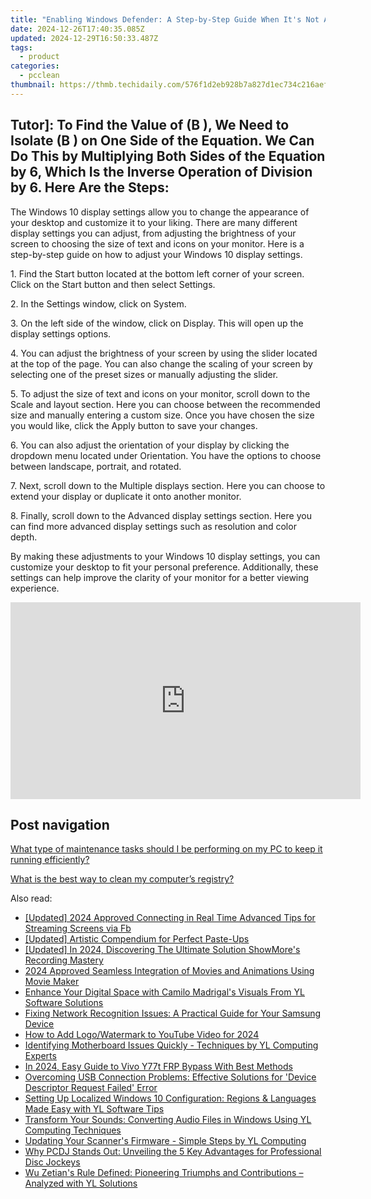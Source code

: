 ```yaml
---
title: "Enabling Windows Defender: A Step-by-Step Guide When It's Not Active - Tech Insights with YL"
date: 2024-12-26T17:40:35.085Z
updated: 2024-12-29T16:50:33.487Z
tags:
  - product
categories:
  - pcclean
thumbnail: https://thmb.techidaily.com/576f1d2eb928b7a827d1ec734c216aef4f0582c102001532905c0076072bec26.jpg
---
```


## Tutor]: To Find the Value of \(B \), We Need to Isolate \(B \) on One Side of the Equation. We Can Do This by Multiplying Both Sides of the Equation by 6, Which Is the Inverse Operation of Division by 6. Here Are the Steps:

The Windows 10 display settings allow you to change the appearance of your desktop and customize it to your liking. There are many different display settings you can adjust, from adjusting the brightness of your screen to choosing the size of text and icons on your monitor. Here is a step-by-step guide on how to adjust your Windows 10 display settings. 

1\. Find the Start button located at the bottom left corner of your screen. Click on the Start button and then select Settings.

2\. In the Settings window, click on System.

3\. On the left side of the window, click on Display. This will open up the display settings options. 

4\. You can adjust the brightness of your screen by using the slider located at the top of the page. You can also change the scaling of your screen by selecting one of the preset sizes or manually adjusting the slider.

5\. To adjust the size of text and icons on your monitor, scroll down to the Scale and layout section. Here you can choose between the recommended size and manually entering a custom size. Once you have chosen the size you would like, click the Apply button to save your changes.

6\. You can also adjust the orientation of your display by clicking the dropdown menu located under Orientation. You have the options to choose between landscape, portrait, and rotated.

7\. Next, scroll down to the Multiple displays section. Here you can choose to extend your display or duplicate it onto another monitor.

8\. Finally, scroll down to the Advanced display settings section. Here you can find more advanced display settings such as resolution and color depth. 

By making these adjustments to your Windows 10 display settings, you can customize your desktop to fit your personal preference. Additionally, these settings can help improve the clarity of your monitor for a better viewing experience.

<!-- affiliate ads begin -->
<iframe width="560" height="315" src="https://www.youtube.com/embed/E3yY7lZ-FKA?si=g8VEuExP8GH59B69" title="YouTube video player" frameborder="0" allow="accelerometer; autoplay; clipboard-write; encrypted-media; gyroscope; picture-in-picture; web-share" referrerpolicy="strict-origin-when-cross-origin" allowfullscreen></iframe>
<!-- affiliate ads end -->

## Post navigation

[What type of maintenance tasks should I be performing on my PC to keep it running efficiently?](https://tools.techidaily.com/pcclean/products/)

[What is the best way to clean my computer’s registry?](https://tools.techidaily.com/pcclean/products/)

<ins class="adsbygoogle"
     style="display:block"
     data-ad-format="autorelaxed"
     data-ad-client="ca-pub-7571918770474297"
     data-ad-slot="1223367746"></ins>

<ins class="adsbygoogle"
     style="display:block"
     data-ad-client="ca-pub-7571918770474297"
     data-ad-slot="8358498916"
     data-ad-format="auto"
     data-full-width-responsive="true"></ins>

<span class="atpl-alsoreadstyle">Also read:</span>
<div><ul>
<li><a href="https://facebook-video-content.techidaily.com/updated-2024-approved-connecting-in-real-time-advanced-tips-for-streaming-screens-via-fb/"><u>[Updated] 2024 Approved Connecting in Real Time Advanced Tips for Streaming Screens via Fb</u></a></li>
<li><a href="https://extra-resources.techidaily.com/updated-artistic-compendium-for-perfect-paste-ups/"><u>[Updated] Artistic Compendium for Perfect Paste-Ups</u></a></li>
<li><a href="https://remote-screen-capture.techidaily.com/updated-in-2024-discovering-the-ultimate-solution-showmores-recording-mastery/"><u>[Updated] In 2024, Discovering The Ultimate Solution ShowMore's Recording Mastery</u></a></li>
<li><a href="https://extra-approaches.techidaily.com/2024-approved-seamless-integration-of-movies-and-animations-using-movie-maker/"><u>2024 Approved Seamless Integration of Movies and Animations Using Movie Maker</u></a></li>
<li><a href="https://win-exclusive.techidaily.com/enhance-your-digital-space-with-camilo-madrigals-visuals-from-yl-software-solutions/"><u>Enhance Your Digital Space with Camilo Madrigal's Visuals From YL Software Solutions</u></a></li>
<li><a href="https://techtrends.techidaily.com/fixing-network-recognition-issues-a-practical-guide-for-your-samsung-device/"><u>Fixing Network Recognition Issues: A Practical Guide for Your Samsung Device</u></a></li>
<li><a href="https://youtube-clips.techidaily.com/how-to-add-logowatermark-to-youtube-video-for-2024/"><u>How to Add Logo/Watermark to YouTube Video for 2024</u></a></li>
<li><a href="https://win-exclusive.techidaily.com/identifying-motherboard-issues-quickly-techniques-by-yl-computing-experts/"><u>Identifying Motherboard Issues Quickly - Techniques by YL Computing Experts</u></a></li>
<li><a href="https://bypass-frp.techidaily.com/in-2024-easy-guide-to-vivo-y77t-frp-bypass-with-best-methods-by-drfone-android/"><u>In 2024, Easy Guide to Vivo Y77t FRP Bypass With Best Methods</u></a></li>
<li><a href="https://common-error.techidaily.com/overcoming-usb-connection-problems-effective-solutions-for-device-descriptor-request-failed-error/"><u>Overcoming USB Connection Problems: Effective Solutions for 'Device Descriptor Request Failed' Error</u></a></li>
<li><a href="https://win-exclusive.techidaily.com/setting-up-localized-windows-10-configuration-regions-and-languages-made-easy-with-yl-software-tips/"><u>Setting Up Localized Windows 10 Configuration: Regions & Languages Made Easy with YL Software Tips</u></a></li>
<li><a href="https://win-exclusive.techidaily.com/transform-your-sounds-converting-audio-files-in-windows-using-yl-computing-techniques/"><u>Transform Your Sounds: Converting Audio Files in Windows Using YL Computing Techniques</u></a></li>
<li><a href="https://win-exclusive.techidaily.com/updating-your-scanners-firmware-simple-steps-by-yl-computing/"><u>Updating Your Scanner's Firmware - Simple Steps by YL Computing</u></a></li>
<li><a href="https://win-exclusive.techidaily.com/why-pcdj-stands-out-unveiling-the-5-key-advantages-for-professional-disc-jockeys/"><u>Why PCDJ Stands Out: Unveiling the 5 Key Advantages for Professional Disc Jockeys</u></a></li>
<li><a href="https://win-exclusive.techidaily.com/wu-zetians-rule-defined-pioneering-triumphs-and-contributions-analyzed-with-yl-solutions/"><u>Wu Zetian's Rule Defined: Pioneering Triumphs and Contributions – Analyzed with YL Solutions</u></a></li>
</ul></div>

